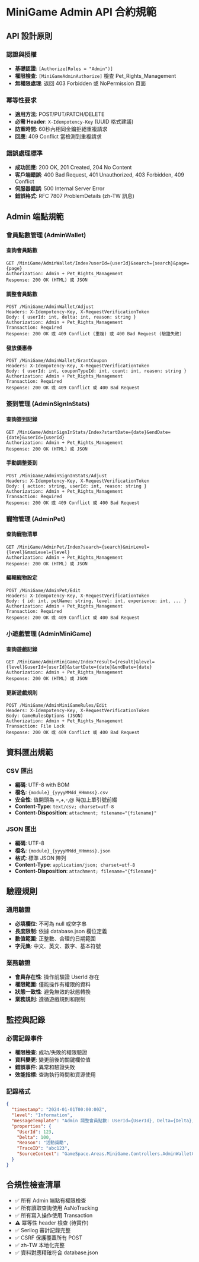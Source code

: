 # MiniGame Admin API 合約規範

## API 設計原則

### 認證與授權
- **基礎認證**: `[Authorize(Roles = "Admin")]`
- **權限檢查**: `[MiniGameAdminAuthorize]` 檢查 Pet_Rights_Management
- **無權限處理**: 返回 403 Forbidden 或 NoPermission 頁面

### 冪等性要求
- **適用方法**: POST/PUT/PATCH/DELETE
- **必需 Header**: `X-Idempotency-Key` (UUID 格式建議)
- **防重時間**: 60秒內相同金鑰拒絕重複請求
- **回應**: 409 Conflict 當檢測到重複請求

### 錯誤處理標準
- **成功回應**: 200 OK, 201 Created, 204 No Content
- **客戶端錯誤**: 400 Bad Request, 401 Unauthorized, 403 Forbidden, 409 Conflict
- **伺服器錯誤**: 500 Internal Server Error
- **錯誤格式**: RFC 7807 ProblemDetails (zh-TW 訊息)

## Admin 端點規範

### 會員點數管理 (AdminWallet)

#### 查詢會員點數
```
GET /MiniGame/AdminWallet/Index?userId={userId}&search={search}&page={page}
Authorization: Admin + Pet_Rights_Management
Response: 200 OK (HTML) 或 JSON
```

#### 調整會員點數
```
POST /MiniGame/AdminWallet/Adjust
Headers: X-Idempotency-Key, X-RequestVerificationToken
Body: { userId: int, delta: int, reason: string }
Authorization: Admin + Pet_Rights_Management
Transaction: Required
Response: 200 OK 或 409 Conflict (重複) 或 400 Bad Request (驗證失敗)
```

#### 發放優惠券
```
POST /MiniGame/AdminWallet/GrantCoupon
Headers: X-Idempotency-Key, X-RequestVerificationToken
Body: { userId: int, couponTypeId: int, count: int, reason: string }
Authorization: Admin + Pet_Rights_Management
Transaction: Required
Response: 200 OK 或 409 Conflict 或 400 Bad Request
```

### 簽到管理 (AdminSignInStats)

#### 查詢簽到記錄
```
GET /MiniGame/AdminSignInStats/Index?startDate={date}&endDate={date}&userId={userId}
Authorization: Admin + Pet_Rights_Management
Response: 200 OK (HTML) 或 JSON
```

#### 手動調整簽到
```
POST /MiniGame/AdminSignInStats/Adjust
Headers: X-Idempotency-Key, X-RequestVerificationToken
Body: { action: string, userId: int, reason: string }
Authorization: Admin + Pet_Rights_Management
Transaction: Required
Response: 200 OK 或 409 Conflict 或 400 Bad Request
```

### 寵物管理 (AdminPet)

#### 查詢寵物清單
```
GET /MiniGame/AdminPet/Index?search={search}&minLevel={level}&maxLevel={level}
Authorization: Admin + Pet_Rights_Management
Response: 200 OK (HTML) 或 JSON
```

#### 編輯寵物設定
```
POST /MiniGame/AdminPet/Edit
Headers: X-Idempotency-Key, X-RequestVerificationToken
Body: { id: int, petName: string, level: int, experience: int, ... }
Authorization: Admin + Pet_Rights_Management
Transaction: Required
Response: 200 OK 或 409 Conflict 或 400 Bad Request
```

### 小遊戲管理 (AdminMiniGame)

#### 查詢遊戲記錄
```
GET /MiniGame/AdminMiniGame/Index?result={result}&level={level}&userId={userId}&startDate={date}&endDate={date}
Authorization: Admin + Pet_Rights_Management
Response: 200 OK (HTML) 或 JSON
```

#### 更新遊戲規則
```
POST /MiniGame/AdminMiniGameRules/Edit
Headers: X-Idempotency-Key, X-RequestVerificationToken
Body: GameRulesOptions (JSON)
Authorization: Admin + Pet_Rights_Management
Transaction: File Lock
Response: 200 OK 或 409 Conflict 或 400 Bad Request
```

## 資料匯出規範

### CSV 匯出
- **編碼**: UTF-8 with BOM
- **檔名**: `{module}_{yyyyMMdd_HHmmss}.csv`
- **安全性**: 值開頭為 =,+,-,@ 時加上單引號前綴
- **Content-Type**: `text/csv; charset=utf-8`
- **Content-Disposition**: `attachment; filename="{filename}"`

### JSON 匯出
- **編碼**: UTF-8
- **檔名**: `{module}_{yyyyMMdd_HHmmss}.json`
- **格式**: 標準 JSON 陣列
- **Content-Type**: `application/json; charset=utf-8`
- **Content-Disposition**: `attachment; filename="{filename}"`

## 驗證規則

### 通用驗證
- **必填欄位**: 不可為 null 或空字串
- **長度限制**: 依據 database.json 欄位定義
- **數值範圍**: 正整數、合理的日期範圍
- **字元集**: 中文、英文、數字、基本符號

### 業務驗證
- **會員存在性**: 操作前驗證 UserId 存在
- **權限範圍**: 僅能操作有權限的資料
- **狀態一致性**: 避免無效的狀態轉換
- **業務規則**: 遵循遊戲規則和限制

## 監控與記錄

### 必需記錄事件
- **權限檢查**: 成功/失敗的權限驗證
- **資料變更**: 變更前後的關鍵欄位值
- **錯誤事件**: 異常和驗證失敗
- **效能指標**: 查詢執行時間和資源使用

### 記錄格式
```json
{
  "timestamp": "2024-01-01T00:00:00Z",
  "level": "Information",
  "messageTemplate": "Admin 調整會員點數: UserId={UserId}, Delta={Delta}, Reason={Reason}, TraceID={TraceID}",
  "properties": {
    "UserId": 123,
    "Delta": 100,
    "Reason": "活動獎勵",
    "TraceID": "abc123",
    "SourceContext": "GameSpace.Areas.MiniGame.Controllers.AdminWalletController"
  }
}
```

## 合規性檢查清單

- ✅ 所有 Admin 端點有權限檢查
- ✅ 所有讀取查詢使用 AsNoTracking
- ✅ 所有寫入操作使用 Transaction
- ⚠️ 冪等性 header 檢查 (待實作)
- ✅ Serilog 審計記錄完整
- ✅ CSRF 保護覆蓋所有 POST
- ✅ zh-TW 本地化完整
- ✅ 資料對應精確符合 database.json